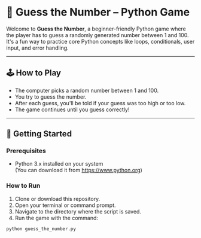 # 🎲 Guess the Number – Python Game

Welcome to **Guess the Number**, a beginner-friendly Python game where the player has to guess a randomly generated number between 1 and 100. It's a fun way to practice core Python concepts like loops, conditionals, user input, and error handling.

---

## 🕹️ How to Play

- The computer picks a random number between 1 and 100.
- You try to guess the number.
- After each guess, you'll be told if your guess was too high or too low.
- The game continues until you guess correctly!

---

## 🚀 Getting Started

### Prerequisites
- Python 3.x installed on your system  
(You can download it from https://www.python.org)

### How to Run
1. Clone or download this repository.
2. Open your terminal or command prompt.
3. Navigate to the directory where the script is saved.
4. Run the game with the command:

```bash
python guess_the_number.py
